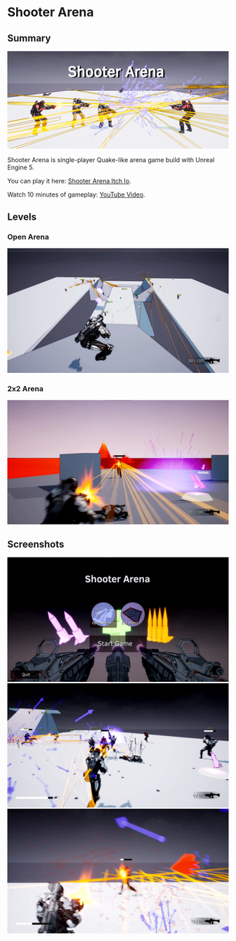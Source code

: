 # Shooter Arena

## Summary
![](Project/Images/Header.png)

Shooter Arena is single-player Quake-like arena game build with Unreal Engine 5.

You can play it here: [Shooter Arena Itch Io](https://seregaengine.itch.io/shooter-arena).

Watch 10 minutes of gameplay: [YouTube Video](https://www.youtube.com/watch?v=8moWYqnqtsU&t=171s).

## Levels

### Open Arena
![](Project/Images/OpenArenaScreenshot.jpg)

### 2x2 Arena 
![](Project/Images/2x2ArenaScreenshot.jpg)

## Screenshots
![Screenshot](Project/Images/Screenshot3.jpg)
![Screenshot](Project/Images/Screenshot1.jpg)
![Screenshot](Project/Images/Screenshot2.jpg)

